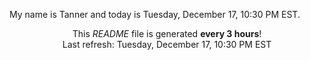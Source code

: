 My name is Tanner and today is Tuesday, December 17, 10:30 PM EST.

<p align="center">This <i>README</i> file is generated <b>every 3 hours</b>!</br>Last refresh: Tuesday, December 17, 10:30 PM EST<br /></p>
